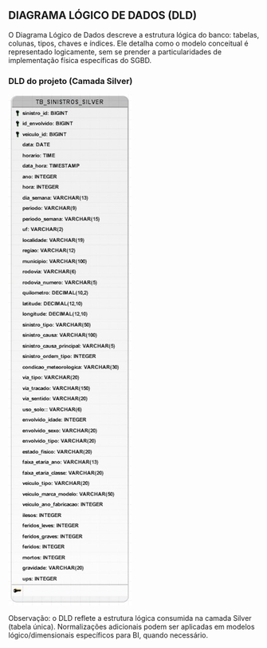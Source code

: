 ## DIAGRAMA LÓGICO DE DADOS (DLD)

O Diagrama Lógico de Dados descreve a estrutura lógica do banco: tabelas, colunas, tipos, chaves e índices. Ele detalha como o modelo conceitual é representado logicamente, sem se prender a particularidades de implementação física específicas do SGBD.

### DLD do projeto (Camada Silver)

![DLD da camada Silver](../../assets/dld.jpeg)

Observação: o DLD reflete a estrutura lógica consumida na camada Silver (tabela única). Normalizações adicionais podem ser aplicadas em modelos lógico/dimensionais específicos para BI, quando necessário.



